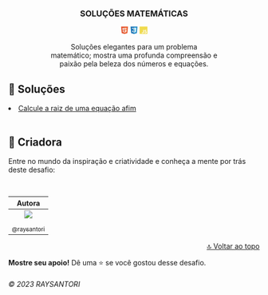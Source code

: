 <div align="center">

  ### SOLUÇÕES MATEMÁTICAS

  <img width="3%" src="https://raw.githubusercontent.com/devicons/devicon/master/icons/html5/html5-original.svg"> <img width="3%" src="https://raw.githubusercontent.com/devicons/devicon/master/icons/css3/css3-original.svg"> <img width="3%" src="https://raw.githubusercontent.com/devicons/devicon/master/icons/javascript/javascript-plain.svg">

  <p>Soluções elegantes para um problema <br>
  matemático; mostra uma profunda compreensão e <br>
  paixão pela beleza dos números e equações.</p>
</div>

## 🧩 Soluções

<li><a href="https://raysantori.com/public/assets/pages/firstDegreeEquation.html">Calcule a raiz de uma equação afim</a></li>

<br>

## 🤝 Criadora

Entre no mundo da inspiração e criatividade e conheça a mente por trás deste desafio: 

<br>

| Autora | 
| :----: | 
| <a target="_blank" href="https://github.com/raysantori"><img width="125" src="https://camo.githubusercontent.com/d2b0f736a9c109c53e868f498015c4e07c30ea702a6fbfec86a1ad2cf9deafc1/68747470733a2f2f692e6962622e636f2f4462527a51776d2f7261792d6f63746f6361742d72656d6f766562672d707265766965772e706e67"><br></a> | 
| <a target="_blank" href="https://github.com/raysantori"><sub>@raysantori</sub></a> |

<div align="right"><a target="_blank" href="https://github.com/raysantori/desafio-cursoemvideo#desafio-curso-em-v%C3%ADdeo">🔝 Voltar ao topo</a></div>

<strong>Mostre seu apoio!</strong> Dê uma ⭐ se você gostou desse desafio.

###### © 2023 RAYSANTORI